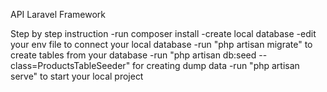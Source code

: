 API Laravel Framework

Step by step instruction
-run composer install
-create local database
-edit your env file to connect your local database
-run "php artisan migrate" to create tables from your database
-run "php artisan db:seed --class=ProductsTableSeeder" for creating dump data
-run "php artisan serve" to start your local project
